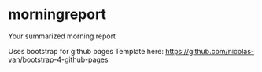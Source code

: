 # morningreport
Your summarized morning report


Uses bootstrap for github pages
Template here: https://github.com/nicolas-van/bootstrap-4-github-pages
